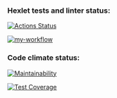 ### Hexlet tests and linter status:

[![Actions Status](https://github.com/cheenchok/frontend-project-46/actions/workflows/hexlet-check.yml/badge.svg)](https://github.com/cheenchok/frontend-project-46/actions)

[![my-workflow](https://github.com/cheenchok/frontend-project-46/actions/workflows/my-workflow.yml/badge.svg)](https://github.com/cheenchok/frontend-project-46/actions/workflows/my-workflow.yml)

### Code climate status:

[![Maintainability](https://api.codeclimate.com/v1/badges/4a69051dc5fce535f0b8/maintainability)](https://codeclimate.com/github/cheenchok/frontend-project-46/maintainability)

[![Test Coverage](https://api.codeclimate.com/v1/badges/4a69051dc5fce535f0b8/test_coverage)](https://codeclimate.com/github/cheenchok/frontend-project-46/test_coverage)
